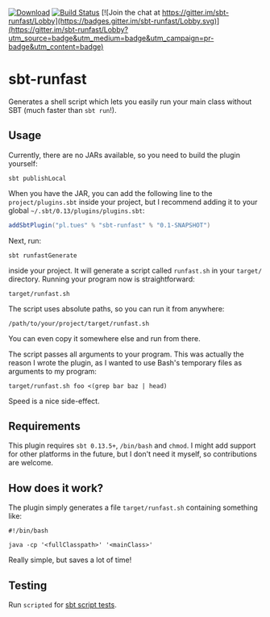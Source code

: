 [![Download](https://api.bintray.com/packages/tues/sbt-plugins/sbt-runfast/images/download.svg)](https://bintray.com/tues/sbt-plugins/sbt-runfast/_latestVersion)
[![Build Status](https://travis-ci.org/tues/sbt-runfast.svg?branch=master)](https://travis-ci.org/tues/sbt-runfast)
[![Join the chat at https://gitter.im/sbt-runfast/Lobby](https://badges.gitter.im/sbt-runfast/Lobby.svg)](https://gitter.im/sbt-runfast/Lobby?utm_source=badge&utm_medium=badge&utm_campaign=pr-badge&utm_content=badge)

# sbt-runfast

Generates a shell script which lets you easily run your main class without SBT (much faster than `sbt run`!).

## Usage

Currently, there are no JARs available, so you need to build the plugin yourself:

``` Shell
sbt publishLocal
```

When you have the JAR, you can add the following line to the `project/plugins.sbt` inside your project, but I recommend adding it to your global `~/.sbt/0.13/plugins/plugins.sbt`:

``` Scala
addSbtPlugin("pl.tues" % "sbt-runfast" % "0.1-SNAPSHOT")
```

Next, run:

``` Shell
sbt runfastGenerate
```

inside your project. It will generate a script called `runfast.sh` in your `target/` directory. Running your program now is straightforward:

``` Shell
target/runfast.sh
```

The script uses absolute paths, so you can run it from anywhere:

``` Shell
/path/to/your/project/target/runfast.sh
```

You can even copy it somewhere else and run from there.

The script passes all arguments to your program. This was actually the reason I wrote the plugin, as I wanted to use Bash's temporary files as arguments to my program:

``` Shell
target/runfast.sh foo <(grep bar baz | head)
```

Speed is a nice side-effect.

## Requirements

This plugin requires `sbt 0.13.5+`, `/bin/bash` and `chmod`. I might add support for other platforms in the future, but I don't need it myself, so contributions are welcome.

## How does it work?

The plugin simply generates a file `target/runfast.sh` containing something like:

``` Shell
#!/bin/bash

java -cp '<fullClasspath>' '<mainClass>'
```

Really simple, but saves a lot of time!

## Testing

Run `scripted` for [sbt script tests](http://www.scala-sbt.org/0.13/docs/Testing-sbt-plugins.html).
